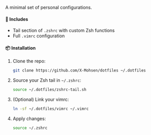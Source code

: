 A minimal set of personal configurations.

#### 🔧 Includes

- Tail section of `.zshrc` with custom Zsh functions
- Full `.vimrc` configuration

#### 📦 Installation

1. Clone the repo:

   ```bash
   git clone https://github.com/X-Mohsen/dotfiles ~/.dotfiles
   ```

2. Source your Zsh tail in `~/.zshrc`:

   ```bash
   source ~/.dotfiles/zshrc-tail.sh
   ```

3. (Optional) Link your vimrc:

   ```bash
   ln -sf ~/.dotfiles/vimrc ~/.vimrc
   ```

4. Apply changes:

   ```bash
   source ~/.zshrc
   ```
